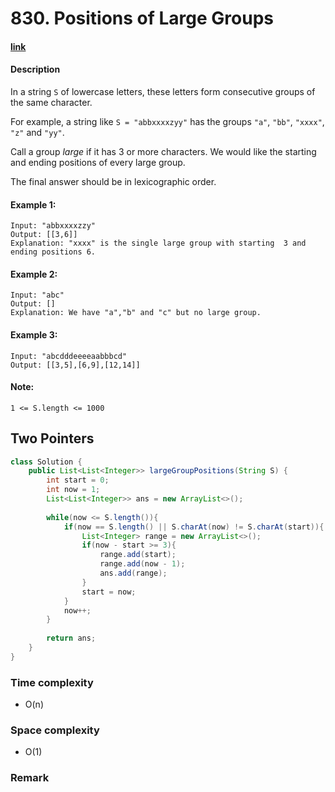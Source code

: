 # 830. Positions of Large Groups

#### [link](https://leetcode.com/problems/positions-of-large-groups/)

#### Description
In a string `S` of lowercase letters, these letters form consecutive groups of the same character.

For example, a string like `S = "abbxxxxzyy"` has the groups `"a"`, `"bb"`, `"xxxx"`, `"z"` and `"yy"`.

Call a group *large* if it has 3 or more characters.  We would like the starting and ending positions of every large group.

The final answer should be in lexicographic order.

#### Example 1:
```
Input: "abbxxxxzzy"
Output: [[3,6]]
Explanation: "xxxx" is the single large group with starting  3 and ending positions 6.
```
#### Example 2:
```
Input: "abc"
Output: []
Explanation: We have "a","b" and "c" but no large group.
```
#### Example 3:
````
Input: "abcdddeeeeaabbbcd"
Output: [[3,5],[6,9],[12,14]]
````

#### Note: 
`1 <= S.length <= 1000`

## Two Pointers
```java
class Solution {
    public List<List<Integer>> largeGroupPositions(String S) {
        int start = 0;
        int now = 1;
        List<List<Integer>> ans = new ArrayList<>();
        
        while(now <= S.length()){
            if(now == S.length() || S.charAt(now) != S.charAt(start)){
                List<Integer> range = new ArrayList<>();
                if(now - start >= 3){
                    range.add(start);
                    range.add(now - 1);
                    ans.add(range);
                }
                start = now;
            }
            now++;
        }
        
        return ans;
    }
}
```
### Time complexity
* O(n)
### Space complexity
* O(1)
### Remark